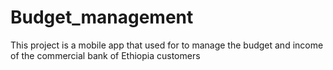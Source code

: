 # Budget_management
This project is a mobile app that used for to manage the budget and income of the commercial bank of Ethiopia customers
